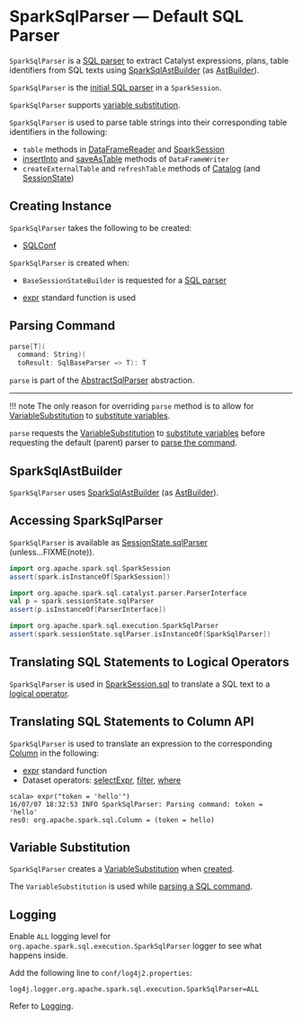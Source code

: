 # SparkSqlParser &mdash; Default SQL Parser

`SparkSqlParser` is a [SQL parser](AbstractSqlParser.md) to extract Catalyst expressions, plans, table identifiers from SQL texts using [SparkSqlAstBuilder](SparkSqlAstBuilder.md) (as [AstBuilder](AbstractSqlParser.md#astBuilder)).

`SparkSqlParser` is the [initial SQL parser](../BaseSessionStateBuilder.md#sqlParser) in a `SparkSession`.

`SparkSqlParser` supports [variable substitution](#variable-substitution).

`SparkSqlParser` is used to parse table strings into their corresponding table identifiers in the following:

* `table` methods in [DataFrameReader](../DataFrameReader.md#table) and [SparkSession](../SparkSession.md#table)
* [insertInto](../DataFrameWriter.md#insertInto) and [saveAsTable](../DataFrameWriter.md#saveAsTable) methods of `DataFrameWriter`
* `createExternalTable` and `refreshTable` methods of [Catalog](../Catalog.md) (and [SessionState](../SessionState.md#refreshTable))

## Creating Instance

`SparkSqlParser` takes the following to be created:

* <span id="conf"> [SQLConf](../SQLConf.md)

`SparkSqlParser` is created when:

* `BaseSessionStateBuilder` is requested for a [SQL parser](../BaseSessionStateBuilder.md#sqlParser)

* [expr](../standard-functions/index.md#expr) standard function is used

## <span id="parse"> Parsing Command

```scala
parse[T](
  command: String)(
  toResult: SqlBaseParser => T): T
```

`parse` is part of the [AbstractSqlParser](AbstractSqlParser.md#parse) abstraction.

---

!!! note
    The only reason for overriding `parse` method is to allow for [VariableSubstitution](#substitutor) to [substitute variables](VariableSubstitution.md#substitute).

`parse` requests the [VariableSubstitution](#substitutor) to [substitute variables](VariableSubstitution.md#substitute) before requesting the default (parent) parser to [parse the command](AbstractSqlParser.md#parse).

## <span id="astBuilder"> SparkSqlAstBuilder

`SparkSqlParser` uses [SparkSqlAstBuilder](SparkSqlAstBuilder.md) (as [AstBuilder](AbstractSqlParser.md#astBuilder)).

## Accessing SparkSqlParser

`SparkSqlParser` is available as [SessionState.sqlParser](../SessionState.md#sqlParser) (unless...FIXME(note)).

```scala
import org.apache.spark.sql.SparkSession
assert(spark.isInstanceOf[SparkSession])

import org.apache.spark.sql.catalyst.parser.ParserInterface
val p = spark.sessionState.sqlParser
assert(p.isInstanceOf[ParserInterface])

import org.apache.spark.sql.execution.SparkSqlParser
assert(spark.sessionState.sqlParser.isInstanceOf[SparkSqlParser])
```

## Translating SQL Statements to Logical Operators

`SparkSqlParser` is used in [SparkSession.sql](../SparkSession.md#sql) to translate a SQL text to a [logical operator](../logical-operators/LogicalPlan.md).

## Translating SQL Statements to Column API

`SparkSqlParser` is used to translate an expression to the corresponding [Column](../Column.md) in the following:

* [expr](../standard-functions/index.md#expr) standard function
* Dataset operators: [selectExpr](../Dataset.md#selectExpr), [filter](../Dataset.md#filter), [where](../Dataset.md#where)

```text
scala> expr("token = 'hello'")
16/07/07 18:32:53 INFO SparkSqlParser: Parsing command: token = 'hello'
res0: org.apache.spark.sql.Column = (token = hello)
```

## <span id="substitutor"><span id="VariableSubstitution"> Variable Substitution

`SparkSqlParser` creates a [VariableSubstitution](VariableSubstitution.md) when [created](#creating-instance).

The `VariableSubstitution` is used while [parsing a SQL command](#parse).

## Logging

Enable `ALL` logging level for `org.apache.spark.sql.execution.SparkSqlParser` logger to see what happens inside.

Add the following line to `conf/log4j2.properties`:

```text
log4j.logger.org.apache.spark.sql.execution.SparkSqlParser=ALL
```

Refer to [Logging](../spark-logging.md).
